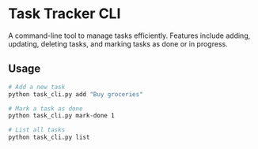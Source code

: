 # Task Tracker CLI

A command-line tool to manage tasks efficiently. Features include adding, updating, deleting tasks, and marking tasks as done or in progress.

## Usage

```bash
# Add a new task
python task_cli.py add "Buy groceries"

# Mark a task as done
python task_cli.py mark-done 1

# List all tasks
python task_cli.py list
